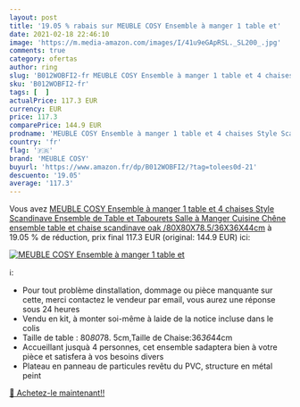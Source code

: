 ```yaml
---
layout: post
title: '19.05 % rabais sur MEUBLE COSY Ensemble à manger 1 table et'
date: 2021-02-18 22:46:10
image: 'https://m.media-amazon.com/images/I/41u9eGApRSL._SL200_.jpg'
comments: true
category: ofertas
author: ring
slug: 'B012WOBFI2-fr MEUBLE COSY Ensemble à manger 1 table et 4 chaises Style...'
sku: 'B012WOBFI2-fr'
tags: [  ]
actualPrice: 117.3 EUR
currency: EUR
price: 117.3
comparePrice: 144.9 EUR
prodname: 'MEUBLE COSY Ensemble à manger 1 table et 4 chaises Style Scandinave Ensemble de Table et Tabourets Salle à Manger Cuisine Chêne ensemble table et chaise scandinave  oak /80X80X78.5/36X36X44cm'
country: 'fr'
flag: '🇫🇷'
brand: 'MEUBLE COSY'
buyurl: 'https://www.amazon.fr/dp/B012WOBFI2/?tag=tolees0d-21'
descuento: '19.05'
average: '117.3'
---
```


Vous avez [MEUBLE COSY Ensemble à manger 1 table et 4 chaises Style Scandinave Ensemble de Table et Tabourets Salle à Manger Cuisine Chêne ensemble table et chaise scandinave  oak /80X80X78.5/36X36X44cm](https://www.amazon.fr/dp/B012WOBFI2/?tag=tolees0d-21)  à  19.05 % de réduction, prix final  117.3 EUR (original: 144.9 EUR) ici:

[![MEUBLE COSY Ensemble à manger 1 table et](https://m.media-amazon.com/images/I/41u9eGApRSL._SL200_.jpg)](https://www.amazon.fr/dp/B012WOBFI2/?tag=tolees0d-21)

ℹ️:

- Pour tout problème dinstallation, dommage ou pièce manquante sur cette, merci contactez le vendeur par email, vous aurez une réponse sous 24 heures
- Vendu en kit, à monter soi-même à laide de la notice incluse dans le colis
- Taille de table : 80*80*78. 5cm,Taille de Chaise:36*36*44cm
- Accueillant jusquà 4 personnes, cet ensemble sadaptera bien à votre pièce et satisfera à vos besoins divers
- Plateau en panneau de particules revêtu du PVC, structure en métal peint

[🛒 Achetez-le maintenant!!](https://www.amazon.fr/dp/B012WOBFI2/?tag=tolees0d-21)

